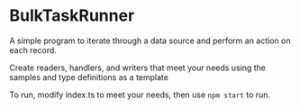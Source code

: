 # BulkTaskRunner

A simple program to iterate through a data source and perform an action on each record.

Create readers, handlers, and writers that meet your needs using the samples and type definitions as a template

To run, modify index.ts to meet your needs, then use `npm start` to run.
